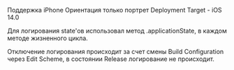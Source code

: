 Поддержка iPhone
Ориентация только портрет
Deployment Target - iOS 14.0

Для логирования state'ов использовал метод .applicationState, в каждом методе жизненного цикла.

Отключение логирования происходит за счет смены Build Configuration через Edit Scheme, в состоянии Release логирование не происходит.
